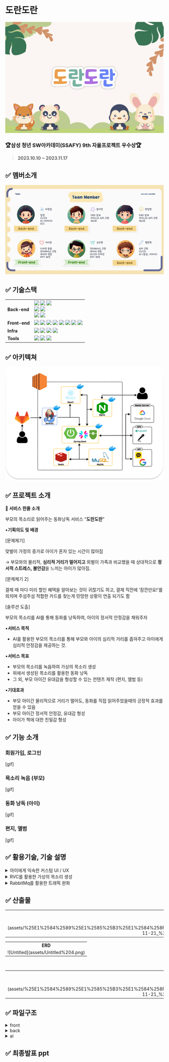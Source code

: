 # 도란도란

![Untitled](assets/Untitled.png)

### **🏆삼성 청년 SW아카데미(SSAFY) 9th 자율프로젝트 우수상🏆**

> **2023.10.10 ~ 2023.11.17**
>

## ✅ 멤버소개

![Untitled](assets/Untitled%201.png)

## ✅ 기술스택
<table>
    <tr>
        <td><b>Back-end</b></td>
        <td><img src="https://img.shields.io/badge/Java-17.0.8-007396?style=flat&logo=Java&logoColor=white"/>
<img src="https://img.shields.io/badge/Spring Boot-3.0.6-6DB33F?style=flat-square&logo=Spring Boot&logoColor=white"/>
<img src="https://img.shields.io/badge/Spring Security-3.0.4-6DB33F?style=flat-square&logo=Spring Security&logoColor=white"/>
<br>
<img src="https://img.shields.io/badge/MySQL-8.0-4479A1?style=flat-square&logo=MySQL&logoColor=white"/>
<img src="https://img.shields.io/badge/JPA-59666C?style=flat-square&logo=Hibernate&logoColor=white"/>
<br>
<img src="https://img.shields.io/badge/Gradle-C71A36?style=flat-square&logo=Gradle&logoColor=white"/>
<img src="https://img.shields.io/badge/JWT-000000?style=flat-square&logo=JSON Web Tokens&logoColor=white"/>

</td>
    </tr>
    <tr>
    <td><b>Front-end</b></td>
    <td>
<img src="https://img.shields.io/badge/Npm-6.14.18-CB3837?style=flat-square&logo=Npm&logoColor=white"/>
<img src="https://img.shields.io/badge/Node-14.21.3-339933?style=flat-square&logo=Node.js&logoColor=white"/>
<img src="https://img.shields.io/badge/React-18.2.0-61DAFB?style=flat-square&logo=React&logoColor=white"/>
<img src="https://img.shields.io/badge/Redux-4.2.1-764ABC?style=flat-square&logo=Redux&logoColor=white"/>
<img src="https://img.shields.io/badge/JavaScript-F7DF1E?style=flat-square&logo=javascript&logoColor=black"/>
<img src="https://img.shields.io/badge/JSON-000000?style=flat-square&logo=json&logoColor=white"/>
<img src="https://img.shields.io/badge/HTML5-E34F26?style=flat-square&logo=html5&logoColor=white"/>
<img src="https://img.shields.io/badge/CSS3-1572B6?style=flat-square&logo=css3&logoColor=white"/>
    </td>
    </tr>
    <tr>
    <td><b>Infra</b></td>
    <td>
<img src="https://img.shields.io/badge/AWS-232F3E?style=flat-square&logo=amazon aws&logoColor=white"/>
<img src="https://img.shields.io/badge/Docker-4479A1?style=flat-square&logo=Docker&logoColor=white"/>
<img src="https://img.shields.io/badge/NGINX-1.18.0(Ubuntu)-009639?style=flat-square&logo=NGINX&logoColor=white"/>
<img src="https://img.shields.io/badge/Jenkins-2.332.1-D24939?style=flat-square&logo=Jenkins&logoColor=white"/>
</td>
    <tr>
    <td><b>Tools</b></td>
    <td>
    <img src="https://img.shields.io/badge/Notion-333333?style=flat-square&logo=Notion&logoColor=white"/>
    <img src="https://img.shields.io/badge/GitLab-FCA121?style=flat-square&logo=GitLab&logoColor=white"/>
<img src="https://img.shields.io/badge/JIRA-0052CC?style=flat-square&logo=JIRA Software&logoColor=white"/>
    </td>
    </tr>
</table>



## ✅ 아키텍쳐

![Untitled](assets/Untitled%202.png)

## ✅ 프로젝트 소개

**🚩 서비스 한줄 소개**

부모의 목소리로 읽어주는 동화낭독 서비스 “**도란도란**”

▪️**기획의도 및 배경**

[문제제기]

맞벌이 가정의 증가로 아이가 혼자 있는 시간이 많아짐

 → 부모와의 물리적, **심리적 거리가 멀어지고** 외벌이 가족과 비교했을 때 상대적으로 **정서적 스트레스, 불안감**을 느끼는 아이가 많아짐.

[문제제기 2]

결제 때 마다 미리 할인 혜택을 알아보는 것이 귀찮기도 하고, 결제 직전에 ‘잠깐만요!’를 외치며 주섬주섬 적합한 카드를 찾는게 민망한 상황이 연출 되기도 함

[솔루션 도출]

부모의 목소리를 AI를 통해 동화를 낭독하여, 아이의 정서적 안정감을 채워주자

▪️**서비스 목적**

- AI를 활용한 부모의 목소리를 통해 부모와 아이의 심리적 거리를 좁혀주고 아이에게 심리적 안정감을 제공하는 것.

▪️**서비스 목표**

- 부모의 목소리를 녹음하여 가상의 목소리 생성
- 위에서 생성된 목소리를 활용한 동화 낭독
- 그 외, 부모 아이간 유대감을 형성할 수 있는 컨텐츠 제작 (편지, 앨범 등)

▪️**기대효과**

- 부모 아이간 물리적으로 거리가 멀어도, 동화를 직접 읽어주었을때의 긍정적 효과를 얻을 수 있음
- 부모 아이간 정서적 안정감, 유대감 형성
- 아이가 책에 대한 친밀감 형성

## ✅ 기능 소개

### 회원가입, 로그인

[gif]

### 목소리 녹음 (부모)

[gif]

### 동화 낭독 (아이)

[gif]

### 편지, 앨범

[gif]

## ✅ 활용기술, 기술 설명

<details>
<summary>아이에게 익숙한 커스텀 UI / UX</summary>
</details>
<details>
<summary>RVC를 활용한 가상의 목소리 생성</summary>
</details>
<details>
<summary>RabbitMq를 활용한 트래픽 완화</summary>
    ![Untitled](assets/Untitled%203.png)

    **개요**

    1. 녹음된 목소리를 활용하여 모델을 생성해야하는데 평균적으로 1시간 ~ 3시간 정도 소요됨.
    2. 위의 과정을 스프링 <-> RVC Python Server 기존 아키텍처에서 수행했을 때 하나의 요청, 응답이 3시간 정도 소요됨.
        - **응답이 처리되는동안 요청을 보낸 유저는 다른 작업을 수행 할 수 없으며**,
        - "또한 파이썬 서버에서 **모델 학습, 추론이 별개로 일어날 수 있도록 "병렬 처리"**가 필요했음."
            - 모델학습과 추론의 분산 -> GPU 효율 개선

    **해결**

    1. 기존 아키텍처 사이에 메세지 브로커인 RabbitMq를 적용 ( Spring Server <-> Rabbit Mq <-> Python Server )
        - 요청 API에서 처리되어야 할 **모델 학습, 추론이 다른 API에게 위임**
        - 프로세스를 분산시킴으로써 **효율이 올라가고, 체감 속도 개선**
</details>

## ✅ 산출물
<table>    
    <tr align="center" > 
        <td><strong>개발 목업</strong></td>
        <td><strong>API 명세서</strong></td>
    </tr>
    <tr align="center">
        <td> ![스크린샷 2023-11-21 오후 9.25.56.png](assets/%25E1%2584%2589%25E1%2585%25B3%25E1%2584%258F%25E1%2585%25B3%25E1%2584%2585%25E1%2585%25B5%25E1%2586%25AB%25E1%2584%2589%25E1%2585%25A3%25E1%2586%25BA_2023-11-21_%25E1%2584%258B%25E1%2585%25A9%25E1%2584%2592%25E1%2585%25AE_9.25.56.png) </td>
        <td> ![스크린샷 2023-11-21 오후 9.20.38.png](assets/%25E1%2584%2589%25E1%2585%25B3%25E1%2584%258F%25E1%2585%25B3%25E1%2584%2585%25E1%2585%25B5%25E1%2586%25AB%25E1%2584%2589%25E1%2585%25A3%25E1%2586%25BA_2023-11-21_%25E1%2584%258B%25E1%2585%25A9%25E1%2584%2592%25E1%2585%25AE_9.20.38.png) </td>
    </tr>
</table>
<table>
    <tr align="center" > 
            <td><strong>ERD</strong></td>
        </tr>
    <tr align="center">
            <td> ![Untitled](assets/Untitled%204.png) </td>
        </tr>
</table>
</br>
<table>
    <tr align="center" > 
        <th>4주차 번다운차트</th>
        <th>3주차 번다운차트</th>
        <th>2주차 번다운차트</th>
        <th>1주차 번다운차트</th>
    </tr>
    <tr align="center">
        <td> ![스크린샷 2023-11-21 오후 9.23.19.png](assets/%25E1%2584%2589%25E1%2585%25B3%25E1%2584%258F%25E1%2585%25B3%25E1%2584%2585%25E1%2585%25B5%25E1%2586%25AB%25E1%2584%2589%25E1%2585%25A3%25E1%2586%25BA_2023-11-21_%25E1%2584%258B%25E1%2585%25A9%25E1%2584%2592%25E1%2585%25AE_9.23.19.png) </td>
        <td>![스크린샷 2023-11-21 오후 9.24.03.png](assets/%25E1%2584%2589%25E1%2585%25B3%25E1%2584%258F%25E1%2585%25B3%25E1%2584%2585%25E1%2585%25B5%25E1%2586%25AB%25E1%2584%2589%25E1%2585%25A3%25E1%2586%25BA_2023-11-21_%25E1%2584%258B%25E1%2585%25A9%25E1%2584%2592%25E1%2585%25AE_9.24.03.png)</td>
        <td>![스크린샷 2023-11-21 오후 9.24.17.png](assets/%25E1%2584%2589%25E1%2585%25B3%25E1%2584%258F%25E1%2585%25B3%25E1%2584%2585%25E1%2585%25B5%25E1%2586%25AB%25E1%2584%2589%25E1%2585%25A3%25E1%2586%25BA_2023-11-21_%25E1%2584%258B%25E1%2585%25A9%25E1%2584%2592%25E1%2585%25AE_9.24.17.png)</td>
        <td>![스크린샷 2023-11-21 오후 9.24.33.png](assets/%25E1%2584%2589%25E1%2585%25B3%25E1%2584%258F%25E1%2585%25B3%25E1%2584%2585%25E1%2585%25B5%25E1%2586%25AB%25E1%2584%2589%25E1%2585%25A3%25E1%2586%25BA_2023-11-21_%25E1%2584%258B%25E1%2585%25A9%25E1%2584%2592%25E1%2585%25AE_9.24.33.png)</td>
    </tr>
</table>


## ✅ 파일구조
<details>
<summary>front</summary>
</details>
<details>
<summary>back</summary>
</details>
<details>
<summary>ai</summary>
</details>


## ✅ 최종발표 ppt

